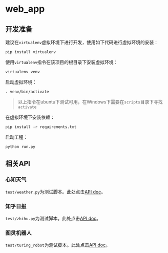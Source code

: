 # web_app

## 开发准备

建议在`virtualenv`虚拟环境下进行开发，使用如下代码进行虚拟环境的安装：

    pip install virtualenv

使用`virtualenv`指令在该项目的根目录下安装虚拟环境：

    virtualenv venv
    
启动虚拟环境：

    . venv/bin/activate
    
> 以上指令在ubuntu下测试可用，在Windows下需要在`scripts`目录下寻找`activate`

在虚拟环境下安装依赖：

    pip install -r requirements.txt
    
启动工程：

    python run.py 
    
## 相关API

### 心知天气

`test/weather.py`为测试脚本。此处点击[API doc](http://www.thinkpage.cn/doc)。

### 知乎日报

`test/zhihu.py`为测试脚本。此处点击[API doc](https://github.com/izzyleung/ZhihuDailyPurify/wiki/%E7%9F%A5%E4%B9%8E%E6%97%A5%E6%8A%A5-API-%E5%88%86%E6%9E%90)。

### 图灵机器人

`test/turing_robot`为测试脚本。此处点击[API doc](http://www.tuling123.com/help/h_cent_webapi.jhtml)。